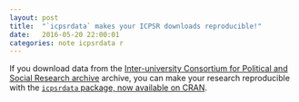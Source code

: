 ```yaml
---
layout: post
title:  "`icpsrdata` makes your ICPSR downloads reproducible!"
date:   2016-05-20 22:00:01
categories: note icpsrdata r
---
```


If you download data from the [Inter-university Consortium for Political and Social Research archive](http://www.icpsr.umich.edu) archive, you can make your research reproducible with the [`icpsrdata` package, now available on CRAN](https://cran.r-project.org/web/packages/icpsrdata/index.html). 

